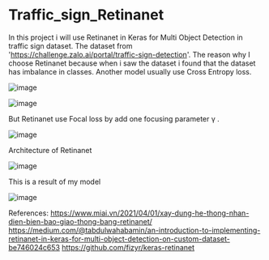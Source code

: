 # Traffic_sign_Retinanet
In this project i will use Retinanet in Keras for Multi Object Detection in traffic sign dataset.
The dataset from 'https://challenge.zalo.ai/portal/traffic-sign-detection'.
The reason why I choose Retinanet because when i saw the dataset i found that the dataset has imbalance in classes. 
Another model usually use Cross Entropy loss.

![image](https://user-images.githubusercontent.com/57851053/116907249-8a7f2a80-ac6b-11eb-8855-f560c7ceaadd.png)

![image](https://user-images.githubusercontent.com/57851053/116907294-98cd4680-ac6b-11eb-947c-045cbd96ba20.png)

But Retinanet use Focal loss by add one focusing parameter γ .

![image](https://user-images.githubusercontent.com/57851053/116907575-f5306600-ac6b-11eb-9c64-478cfd1be530.png)

Architecture of Retinanet 

![image](https://user-images.githubusercontent.com/57851053/116907668-142ef800-ac6c-11eb-8c06-034456c1235a.png)


This is a result of my model

![image](https://user-images.githubusercontent.com/57851053/116884238-b50fba00-ac50-11eb-9132-af33f536927c.png)




References:
https://www.miai.vn/2021/04/01/xay-dung-he-thong-nhan-dien-bien-bao-giao-thong-bang-retinanet/
https://medium.com/@tabdulwahabamin/an-introduction-to-implementing-retinanet-in-keras-for-multi-object-detection-on-custom-dataset-be746024c653
https://github.com/fizyr/keras-retinanet
